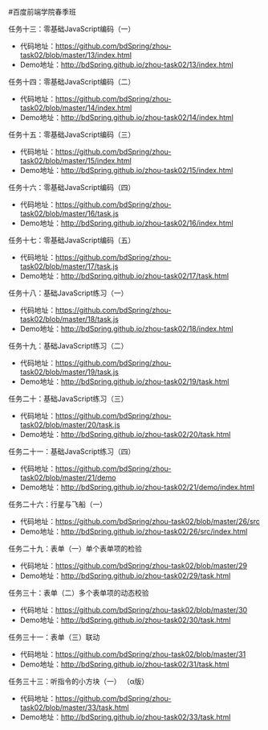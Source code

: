 #百度前端学院春季班

任务十三：零基础JavaScript编码（一） 

* 代码地址：https://github.com/bdSpring/zhou-task02/blob/master/13/index.html
* Demo地址：http://bdSpring.github.io/zhou-task02/13/index.html

任务十四：零基础JavaScript编码（二） 

* 代码地址：https://github.com/bdSpring/zhou-task02/blob/master/14/index.html
* Demo地址：http://bdSpring.github.io/zhou-task02/14/index.html

任务十五：零基础JavaScript编码（三） 

* 代码地址：https://github.com/bdSpring/zhou-task02/blob/master/15/index.html
* Demo地址：http://bdSpring.github.io/zhou-task02/15/index.html

任务十六：零基础JavaScript编码（四） 

* 代码地址：https://github.com/bdSpring/zhou-task02/blob/master/16/task.js
* Demo地址：http://bdSpring.github.io/zhou-task02/16/index.html

任务十七：零基础JavaScript编码（五） 

* 代码地址：https://github.com/bdSpring/zhou-task02/blob/master/17/task.js
* Demo地址：http://bdSpring.github.io/zhou-task02/17/task.html

任务十八：基础JavaScript练习（一） 

* 代码地址：https://github.com/bdSpring/zhou-task02/blob/master/18/task.js
* Demo地址：http://bdSpring.github.io/zhou-task02/18/index.html

任务十九：基础JavaScript练习（二） 

* 代码地址：https://github.com/bdSpring/zhou-task02/blob/master/19/task.js
* Demo地址：http://bdSpring.github.io/zhou-task02/19/task.html

任务二十：基础JavaScript练习（三） 

* 代码地址：https://github.com/bdSpring/zhou-task02/blob/master/20/task.js
* Demo地址：http://bdSpring.github.io/zhou-task02/20/task.html

任务二十一：基础JavaScript练习（四） 

* 代码地址：https://github.com/bdSpring/zhou-task02/blob/master/21/demo
* Demo地址：http://bdSpring.github.io/zhou-task02/21/demo/index.html

任务二十六：行星与飞船（一） 

* 代码地址：https://github.com/bdSpring/zhou-task02/blob/master/26/src
* Demo地址：http://bdSpring.github.io/zhou-task02/26/src/index.html

任务二十九：表单（一）单个表单项的检验 

* 代码地址：https://github.com/bdSpring/zhou-task02/blob/master/29
* Demo地址：http://bdSpring.github.io/zhou-task02/29/task.html

任务三十：表单（二）多个表单项的动态校验

* 代码地址：https://github.com/bdSpring/zhou-task02/blob/master/30
* Demo地址：http://bdSpring.github.io/zhou-task02/30/task.html

任务三十一：表单（三）联动

* 代码地址：https://github.com/bdSpring/zhou-task02/blob/master/31
* Demo地址：http://bdSpring.github.io/zhou-task02/31/task.html

任务三十三：听指令的小方块（一） （α版）

* 代码地址：https://github.com/bdSpring/zhou-task02/blob/master/33/task.html
* Demo地址：http://bdSpring.github.io/zhou-task02/33/task.html